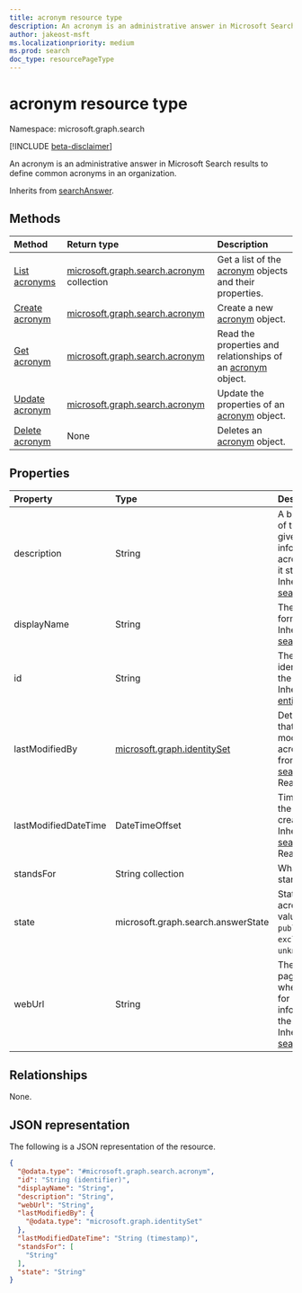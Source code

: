 ```yaml
---
title: acronym resource type
description: An acronym is an administrative answer in Microsoft Search results to define common acronyms in a organization.
author: jakeost-msft
ms.localizationpriority: medium
ms.prod: search
doc_type: resourcePageType
---
```


# acronym resource type

Namespace: microsoft.graph.search

[!INCLUDE [beta-disclaimer](../../includes/beta-disclaimer.md)]

An acronym is an administrative answer in Microsoft Search results to define common acronyms in an organization.

Inherits from [searchAnswer](../resources/search-searchAnswer.md).

## Methods

| Method                                                        | Return type                                                                 | Description                                                                                   |
| :------------------------------------------------------------ | :-------------------------------------------------------------------------- | :-------------------------------------------------------------------------------------------- |
| [List acronyms](../api/search-searchentity-list-acronyms.md)  | [microsoft.graph.search.acronym](../resources/search-acronym.md) collection | Get a list of the [acronym](../resources/search-acronym.md) objects and their properties.     |
| [Create acronym](../api/search-searchentity-post-acronyms.md) | [microsoft.graph.search.acronym](../resources/search-acronym.md)            | Create a new [acronym](../resources/search-acronym.md) object.                                |
| [Get acronym](../api/search-acronym-get.md)                   | [microsoft.graph.search.acronym](../resources/search-acronym.md)            | Read the properties and relationships of an [acronym](../resources/search-acronym.md) object. |
| [Update acronym](../api/search-acronym-update.md)             | [microsoft.graph.search.acronym](../resources/search-acronym.md)            | Update the properties of an [acronym](../resources/search-acronym.md) object.                 |
| [Delete acronym](../api/search-acronym-delete.md)             | None                                                                        | Deletes an [acronym](../resources/search-acronym.md) object.                                  |

## Properties

| Property             | Type                                                       | Description                                                                                                                                                                 |
| :------------------- | :--------------------------------------------------------- | :-------------------------------------------------------------------------------------------------------------------------------------------------------------------------- |
| description          | String                                                     | A brief description of the acronym that gives users more info about the acronym and what it stands for. Inherited from [searchAnswer](../resources/search-searchAnswer.md). |
| displayName          | String                                                     | The actual short form or acronym. Inherited from [searchAnswer](../resources/search-searchAnswer.md).                                                                       |
| id                   | String                                                     | The unique identifier (GUID) for the acronym. Inherited from [entity](../resources/entity.md).                                                                              |
| lastModifiedBy       | [microsoft.graph.identitySet](../resources/identityset.md) | Details of the user that created or last modified the acronym. Inherited from [searchAnswer](../resources/search-searchAnswer.md). Read-only.                               |
| lastModifiedDateTime | DateTimeOffset                                             | Timestamp of when the acronym is created or edited. Inherited from [searchAnswer](../resources/search-searchAnswer.md). Read-only.                                          |
| standsFor            | String collection                                          | What the acronym stands for.                                                                                                                                                |
| state                | microsoft.graph.search.answerState                         | State of the acronym. Possible values are: `published`, `draft`, `excluded`, or `unknownFutureValue`.                                                                       |
| webUrl               | String                                                     | The URL of the page or website where users can go for more information about the acronym. Inherited from [searchAnswer](../resources/search-searchAnswer.md).               |

## Relationships

None.

## JSON representation

The following is a JSON representation of the resource.

<!-- {
  "blockType": "resource",
  "keyProperty": "id",
  "@odata.type": "microsoft.graph.search.acronym",
  "baseType": "microsoft.graph.search.searchAnswer",
  "openType": false
}
-->

```json
{
  "@odata.type": "#microsoft.graph.search.acronym",
  "id": "String (identifier)",
  "displayName": "String",
  "description": "String",
  "webUrl": "String",
  "lastModifiedBy": {
    "@odata.type": "microsoft.graph.identitySet"
  },
  "lastModifiedDateTime": "String (timestamp)",
  "standsFor": [
    "String"
  ],
  "state": "String"
}
```
